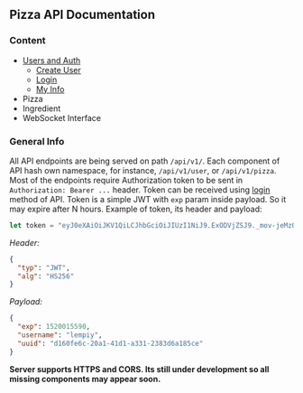 ## Pizza API Documentation

### Content

* [Users and Auth](USERS.md)
	* [Create User](USERS.md#create-user)
	* [Login](USERS.md#login)
	* [My Info](USERS.md#my-info)
* Pizza
* Ingredient
* WebSocket Interface

### General Info

All API endpoints are being served on path `/api/v1/`.
Each component of API hash own namespace, for instance, `/api/v1/user`, 
or `/api/v1/pizza`. Most of the endpoints require Authorization token to be
sent in `Authorization: Bearer ...` header. Token can be received
using [login](USERS.md#login) method of API. Token is a simple JWT with `exp` param inside payload. So it may 
expire after N hours. Example of token, its header and payload:

```js
let token = "eyJ0eXAiOiJKV1QiLCJhbGciOiJIUzI1NiJ9.ExODVjZSJ9._mov-jeMzOwqEwBhyxrF3GZ3I8hKzw8pPZMwB-Do6d8"
```
*Header:*
```json
{
  "typ": "JWT",
  "alg": "HS256"
}
```
*Payload:*
```json
{
  "exp": 1520015590,
  "username": "lempiy",
  "uuid": "d160fe6c-20a1-41d1-a331-2383d6a185ce"
}
```

**Server supports HTTPS and CORS. Its still under development 
so all missing components may appear soon.**